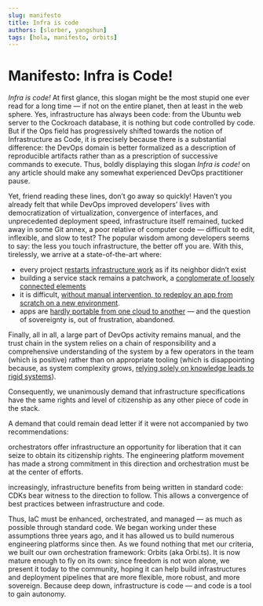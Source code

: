 ```yaml
---
slug: manifesto
title: Infra is code
authors: [slorber, yangshun]
tags: [hola, manifesto, orbits]
---
```


# Manifesto: Infra is Code!

*Infra is code!*
At first glance, this slogan might be the most stupid one ever read for a long time — if not on the entire planet, then at least in the web sphere. Yes, infrastructure has always been code: from the Ubuntu web server to the Cockroach database, it is nothing but code controlled by code. But if the Ops field has progressively shifted towards the notion of Infrastructure as Code, it is precisely because there is a substantial difference: the DevOps domain is better formalized as a description of reproducible artifacts rather than as a prescription of successive commands to execute.
Thus, boldly displaying this slogan *Infra is code!* on any article should make any somewhat experienced DevOps practitioner pause.

Yet, friend reading these lines, don’t go away so quickly! Haven’t you already felt that while DevOps improved developers’ lives with democratization of virtualization, convergence of interfaces, and unprecedented deployment speed, infrastructure itself remained, tucked away in some Git annex, a poor relative of computer code — difficult to edit, inflexible, and slow to test?
The popular wisdom among developers seems to say: the less you touch infrastructure, the better off you are.
With this, tirelessly, we arrive at a state-of-the-art where:

- every project [restarts infrastructure work](https://www.reddit.com/r/devops/comments/1l8dsax/whats_eating_up_most_of_your_time_as_a_devops/) as if its neighbor didn’t exist
- building a service stack remains a patchwork, a [conglomerate of loosely connected elements](https://www.tandfonline.com/doi/full/10.1080/17530350.2023.2229347)
- it is difficult, [without manual intervention, to redeploy an app from scratch on a new environment](https://insights.sei.cmu.edu/documents/576/2019_019_001_539335.pdf).
- apps are [hardly portable from one cloud to another](https://theses.hal.science/tel-02798770/file/90479_BRABRA_2020_archivage-4.pdf) — and the question of sovereignty is, out of frustration, abandoned.

Finally, all in all, a large part of DevOps activity remains manual, and the trust chain in the system relies on a chain of responsibility and a comprehensive understanding of the system by a few operators in the team (which is positive) rather than on appropriate tooling (which is disappointing because, as system complexity grows, [relying solely on knowledge leads to rigid systems](https://link.springer.com/chapter/10.1007/978-3-319-74183-3_4)).

Consequently, we unanimously demand that infrastructure specifications have the same rights and level of citizenship as any other piece of code in the stack.

A demand that could remain dead letter if it were not accompanied by two recommendations:

orchestrators offer infrastructure an opportunity for liberation that it can seize to obtain its citizenship rights. The engineering platform movement has made a strong commitment in this direction and orchestration must be at the center of efforts.

increasingly, infrastructure benefits from being written in standard code: CDKs bear witness to the direction to follow. This allows a convergence of best practices between infrastructure and code.

Thus, IaC must be enhanced, orchestrated, and managed — as much as possible through standard code.
We began working under these assumptions three years ago, and it has allowed us to build numerous engineering platforms since then. As we found nothing that met our criteria, we built our own orchestration framework: Orbits (aka Orbi.ts).
It is now mature enough to fly on its own: since freedom is not won alone, we present it today to the community, hoping it can help build infrastructures and deployment pipelines that are more flexible, more robust, and more sovereign.
Because deep down, infrastructure is code — and code is a tool to gain autonomy.